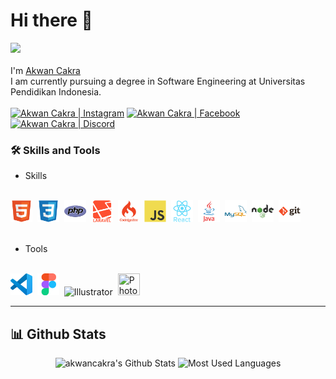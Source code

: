# Hi there 👋
<img src="https://komarev.com/ghpvc/?username=akwancakra&color=blueviolet"><br><br>
I'm <a target="_blank" href="https://www.instagram.com/wan.ckre">Akwan Cakra</a><br>
I am currently pursuing a degree in Software Engineering at Universitas Pendidikan Indonesia.
<br><br>
<a target="_blank" href="https://instagram.com/akwancakra"><img src="https://github.com/gauravghongde/social-icons/blob/master/SVG/Color/Instagram.svg" alt="Akwan Cakra | Instagram" width="35px"/></a>
<a href="https://facebook.com/akwancakra666"><img src="https://github.com/gauravghongde/social-icons/blob/master/SVG/Color/Facebook.svg" alt="Akwan Cakra | Facebook" width="35px"/></a>
<a href="https://discord.gg/UUE2qPJcbT" target="_blank"><img src="https://github.com/gauravghongde/social-icons/blob/master/SVG/Color/Discord.svg" alt="Akwan Cakra | Discord" width="35px"/></a>
<br>
### 🛠 Skills and Tools
- Skills
<br><br>
<div>
  <img src="https://github.com/devicons/devicon/blob/master/icons/html5/html5-original.svg" alt="HTML" width="35" height="35"/>&nbsp;
  <img src="https://github.com/devicons/devicon/blob/master/icons/css3/css3-original.svg"  title="CSS3" alt="CSS" width="35" height="35"/>&nbsp;
  <img src="https://github.com/devicons/devicon/blob/master/icons/php/php-original.svg"  title="PHP" alt="PHP" width="35" height="35"/>&nbsp;
  <img src="https://github.com/devicons/devicon/blob/master/icons/laravel/laravel-plain-wordmark.svg"  title="Laravel" alt="Laravel" width="35" height="35"/>&nbsp;
  <img src="https://github.com/devicons/devicon/blob/master/icons/codeigniter/codeigniter-plain-wordmark.svg"  title="Codeigniter4" alt="Codeigniter4" width="35" height="35"/>&nbsp;
  <img src="https://github.com/devicons/devicon/blob/master/icons/javascript/javascript-original.svg" title="JavaScript" alt="JavaScript" width="35" height="35"/>&nbsp;
  <img src="https://github.com/devicons/devicon/blob/master/icons/react/react-original-wordmark.svg" title="React" alt="React" width="35" height="35"/>&nbsp;
  <img src="https://github.com/devicons/devicon/blob/master/icons/java/java-original-wordmark.svg" title="Java" alt="Java" width="35" height="35"/>&nbsp;
  <img src="https://github.com/devicons/devicon/blob/master/icons/mysql/mysql-original-wordmark.svg" title="MySQL"  alt="MySQL" width="35" height="35"/>&nbsp;
  <img src="https://github.com/devicons/devicon/blob/master/icons/nodejs/nodejs-original-wordmark.svg" title="NodeJS" alt="NodeJS" width="35" height="35"/>&nbsp;
  <img src="https://github.com/devicons/devicon/blob/master/icons/git/git-original-wordmark.svg" title="Git" alt="Git" width="35" height="35"/>
</div>
<br>

- Tools
<br><br>
<div>
  <img src="https://github.com/devicons/devicon/blob/master/icons/vscode/vscode-original.svg" title="Visual Studio Code" alt="Visual Studio Code" width="35" height="35"/>&nbsp;
  <img src="https://github.com/devicons/devicon/blob/master/icons/figma/figma-original.svg" title="Figmra" alt="Figma" width="35" height="35"/>&nbsp;
  <img src="https://github.com/gauravghongde/social-icons/blob/master/SVG/Color/AdobeIllustrator.svg" title="Illustrator" alt="Illustrator" width="35" height="35"/>&nbsp;
  <img src="https://github.com/gauravghongde/social-icons/blob/master/SVG/Color/AdobePhotoshop.svg" title="Photoshop" **alt="Photoshop" width="35" height="35"/>
</div>

---
## 📊 Github Stats

<div align="center">
    <img height="180em" src="https://github-readme-stats.vercel.app/api?username=akwancakra&theme=dark&show_icons=true&hide_border=true&count_private=true&include_all_commits=true" alt="akwancakra's Github Stats"/>
    <img height="180em" src="https://github-readme-stats.vercel.app/api/top-langs/?username=akwancakra&theme=dark&show_icons=true&hide_border=true&layout=compact" alt="Most Used Languages"/>
</div>

